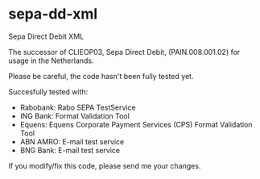 sepa-dd-xml
===========

Sepa Direct Debit XML

The successor of CLIEOP03, Sepa Direct Debit, (PAIN.008.001.02) for usage in the Netherlands.

Please be careful, the code hasn't been fully tested yet.

Succesfully tested with:
 - Rabobank: Rabo SEPA TestService 
 - ING Bank: Format Validation Tool
 - Equens: Equens Corporate Payment Services (CPS) Format Validation Tool
 - ABN AMRO: E-mail test service
 - BNG Bank: E-mail test service

If you modify/fix this code, please send me your changes.
